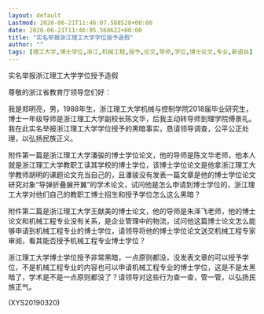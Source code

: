 ```yaml
---
layout: default
Lastmod: 2020-06-21T11:46:07.588528+00:00
date: 2020-06-21T11:46:05.568622+00:00
title: "实名举报浙江理工大学学位授予造假"
author: ""
tags: [理工大学,博士学位,浙江,机械工程,授予,论文,导师,学位,博士论文,专业,新语丝]
---
```


实名举报浙江理工大学学位授予造假

尊敬的浙江省教育厅领导您们好：

我是郑明亮，男，1988年生，浙江理工大学机械与控制学院2018届毕业研究生，博士一年级导师是浙江理工大学副校长陈文华，后我主动转导师到理学院傅景礼。我在此实名举报浙江理工大学学位授予的黑暗事实，恳请领导调查，公平公正处理，以弘扬民族正义。

附件第一篇是浙江理工大学潘骏的博士学位论文，他的导师是陈文华老师，他本人就是浙江理工大学教职工读其学校的博士学位，该博士学位论文是他拿浙江理工大学教师胡明的课题论文充当自己的，且潘骏没有发表一篇文章是他的博士学位论文研究对象“导弹折叠展开翼”的学术论文，试问他是怎么申请到博士学位的，浙江理工大学对他们自己的教职工博士招生和授予学位怎么这么黑暗？

附件第二篇是浙江理工大学王献美的博士论文，他的导师是朱泽飞老师，他的博士论文和机械工程专业没有关系，是企业管理中的物流，试问他这篇博士论文怎么能够申请到机械工程专业的博士学位，请领导将他的博士学位论文送交机械工程专家审阅，看其能否授予机械工程专业博士学位？

浙江理工大学博士学位授予非常黑暗，一点原则都没，没发表文章的可以授予学位，不是机械工程专业的内容也可以申请机械工程专业的博士学位，这是不是太黑暗了，学术是不是一点原则都没了？请领导对这些行为查一查，管一管，以弘扬民族正气。

(XYS20190320)

